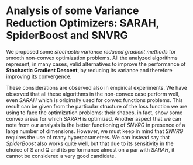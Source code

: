 # Analysis of some Variance Reduction Optimizers: SARAH, SpiderBoost and SNVRG

We proposed some *stochastic variance reduced gradient methods* for smooth non-convex optimization problems. All the analyzed algorithms represent, in many cases, valid alternatives to improve the performance of **Stochastic Gradient Descent**, by reducing its variance and therefore improving its convergence.

These considerations are observed also in empirical experiments. We have observed that all these algorithms in the non-convex case perform well, even *SARAH* which is originally used for convex functions problems. This result can be given from the particular structure of the loss function we are using to face the optimization problems: their shapes, in fact, show some convex areas for which SARAH is optimized. Another aspect that we can note from our analysis is the better functioning of *SNVRG* in presence of a large number of dimensions. However, we must keep in mind that *SNVRG* requires the use of many hyperparameters. We can instead say that *SpiderBoost* also works quite well, but that due to its sensitivity in the choice of S and Q and its performance almost on a par with *SARAH*, it cannot be considered a very good candidate.
